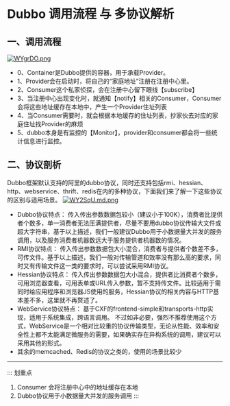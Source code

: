 # Dubbo 调用流程 与 多协议解析

## 一、调用流程
[![WYgrDO.png](https://z3.ax1x.com/2021/07/20/WYgrDO.png)](https://imgtu.com/i/WYgrDO)

- 0、Container是Dubbo提供的容器，用于承载Provider。
- 1、Provider会在启动时，将自己的“家庭地址”注册在注册中心里。
- 2、Consumer这个私家侦探，会在注册中心留下眼线【subscribe】
- 3、当注册中心出现变化时，就通知【notify】相关的Consumer，Consumer会将这些地址缓存在本地中，产生一个Provider住址列表
- 4、当Consumer需要时，就会根据本地缓存的住址列表，抄家伙去对应的家庭住址找Provider的麻烦
- 5、dubbo本身是有监控的【Monitor】，provider和consumer都会将一些统计信息进行监控。


## 二、协议剖析
Dubbo框架默认支持的阿里的dubbo协议，同时还支持包括rmi、hessian、http、webservice、thrift、redis在内的多种协议，下面我们来了解一下这些协议的区别与适用场景。
[![WY2SqU.md.png](https://z3.ax1x.com/2021/07/20/WY2SqU.md.png)](https://imgtu.com/i/WY2SqU)

- Dubbo协议特点： 传入传出参数数据包较小（建议小于100K），消费者比提供者个数多，单一消费者无法压满提供者，尽量不要用dubbo协议传输大文件或超大字符串，基于以上描述，我们一般建议Dubbo用于小数据量大并发的服务调用，以及服务消费者机器数远大于服务提供者机器数的情况。
- RMI协议特点： 传入传出参数数据包大小混合，消费者与提供者个数差不多，可传文件。基于以上描述，我们一般对传输管道和效率没有那么高的要求，同时又有传输文件这一类的要求时，可以尝试采用RMI协议。
- Hessian协议特点： 传入传出参数数据包大小混合，提供者比消费者个数多，可用浏览器查看，可用表单或URL传入参数，暂不支持传文件。比较适用于需同时给应用程序和浏览器JS使用的服务，Hessian协议的相关内容与HTTP基本差不多，这里就不再赘述了。
- WebService协议特点： 基于CXF的frontend-simple和transports-http实现，适用于系统集成，跨语言调用。 不过如非必要，强烈不推荐使用这个方式，WebService是一个相对比较重的协议传输类型，无论从性能、效率和安全性上都不太能满足微服务的需要，如果确实存在异构系统的调用，建议可以采用其他的形式。
- 其余的memcached、Redis的协议之类的，使用的场景比较少

---

::: 划重点 
1. Consumer 会将注册中心中的地址缓存在本地
2. Dubbo协议用于小数据量大并发的服务调用
:::
<comment/>
<ad/>
